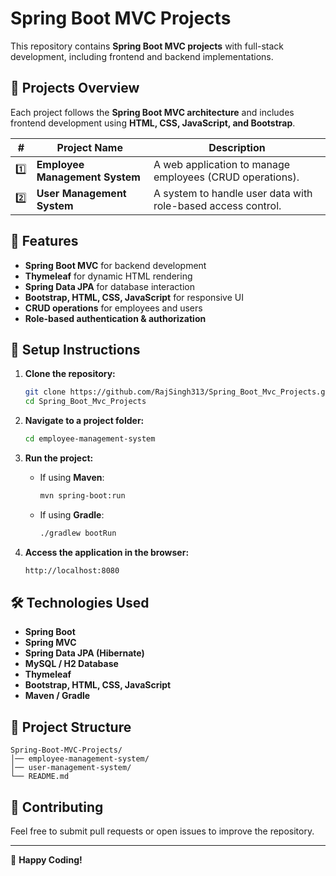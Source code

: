 # Spring Boot MVC Projects

This repository contains **Spring Boot MVC projects** with full-stack development, including frontend and backend implementations.

## 📌 Projects Overview

Each project follows the **Spring Boot MVC architecture** and includes frontend development using **HTML, CSS, JavaScript, and Bootstrap**.

| #  | Project Name                    | Description |
|----|--------------------------------|-------------|
| 1️⃣ | **Employee Management System** | A web application to manage employees (CRUD operations). |
| 2️⃣ | **User Management System**     | A system to handle user data with role-based access control. |

## 🔧 Features
- **Spring Boot MVC** for backend development
- **Thymeleaf** for dynamic HTML rendering
- **Spring Data JPA** for database interaction
- **Bootstrap, HTML, CSS, JavaScript** for responsive UI
- **CRUD operations** for employees and users
- **Role-based authentication & authorization**

## 🚀 Setup Instructions

1. **Clone the repository:**
   ```sh
   git clone https://github.com/RajSingh313/Spring_Boot_Mvc_Projects.git
   cd Spring_Boot_Mvc_Projects
   ```

2. **Navigate to a project folder:**
   ```sh
   cd employee-management-system
   ```

3. **Run the project:**
   - If using **Maven**:
     ```sh
     mvn spring-boot:run
     ```
   - If using **Gradle**:
     ```sh
     ./gradlew bootRun
     ```

4. **Access the application in the browser:**
   ```sh
   http://localhost:8080
   ```

## 🛠 Technologies Used
- **Spring Boot**
- **Spring MVC**
- **Spring Data JPA (Hibernate)**
- **MySQL / H2 Database**
- **Thymeleaf**
- **Bootstrap, HTML, CSS, JavaScript**
- **Maven / Gradle**

## 📂 Project Structure
```
Spring-Boot-MVC-Projects/
│── employee-management-system/
│── user-management-system/
└── README.md
```

## 📢 Contributing
Feel free to submit pull requests or open issues to improve the repository.

---
🚀 **Happy Coding!**

